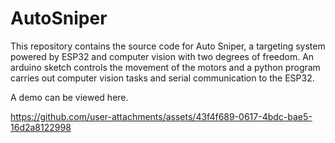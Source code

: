# AutoSniper
This repository contains the source code for Auto Sniper, a targeting system powered by ESP32 and computer vision with two degrees of freedom. An arduino sketch controls the movement of the motors and a python program carries out computer vision tasks and serial communication to the ESP32.

A demo can be viewed here.


https://github.com/user-attachments/assets/43f4f689-0617-4bdc-bae5-16d2a8122998

